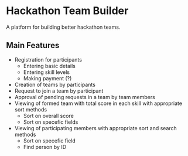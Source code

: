 # Hackathon Team Builder
A platform for building better hackathon teams.

## Main Features
* Registration for participants
  * Entering basic details
  * Entering skill levels
  * Making payment (?)
* Creation of teams by participants
* Request to join a team by participant
* Approval of pending requests in a team by team members
* Viewing of formed team with total score in each skill with appropriate sort methods
  * Sort on overall score
  * Sort on specefic fields
* Viewing of participating members with appropriate sort and search methods
  * Sort on specefic field
  * Find person by ID
